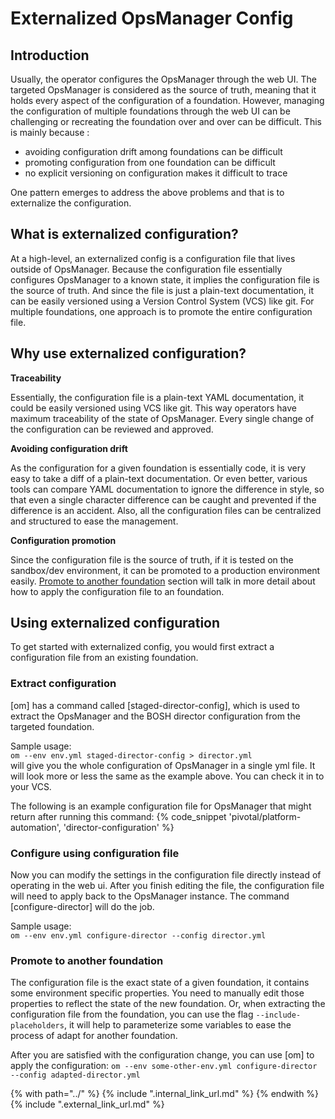 # Externalized OpsManager Config


## Introduction
Usually, the operator configures the OpsManager through the web UI.
The targeted OpsManager is considered as the source of truth, meaning
that it holds every aspect of the configuration of a foundation. However, managing the configuration of multiple foundations
through the web UI can be challenging or recreating the foundation over and over can be difficult. This is mainly because :

* avoiding configuration drift among foundations can be difficult
* promoting configuration from one foundation can be difficult
* no explicit versioning on configuration makes it difficult to trace

One pattern emerges to address the above problems and that is to externalize the
configuration.

## What is externalized configuration?
At a high-level, an externalized config is a configuration file that lives
outside of OpsManager. Because the configuration file essentially
configures OpsManager to a known state, it implies the configuration
file is the source of truth. And since the file is just a plain-text
documentation, it can be easily versioned using a Version Control System (VCS) like git. For
multiple foundations, one approach is to promote the entire configuration
file.

## Why use externalized configuration?
**Traceability**

Essentially, the configuration file is a plain-text YAML documentation,
it could be easily versioned using VCS like git. This way operators have
maximum traceability of the state of OpsManager. Every single change of
the configuration can be reviewed and approved.

**Avoiding configuration drift**

As the configuration for a given foundation is essentially code, it is
very easy to take a diff of a plain-text documentation. Or even better,
various tools can compare YAML documentation to ignore the difference
in style, so that even a single character difference can be caught and
prevented if the difference is an accident. Also, all the configuration
files can be centralized and structured to ease the management.

**Configuration promotion**

Since the configuration file is the source of truth, if it is tested on
the sandbox/dev environment, it can be promoted to a production environment
easily. [Promote to another foundation](#promote-to-another-foundation) section will talk in more detail about how to apply the
configuration file to an foundation.

## Using externalized configuration
To get started with externalized config, you would first extract a configuration
file from an existing foundation.

### Extract configuration
[om] has a command called [staged-director-config], which is used to extract
the OpsManager and the BOSH director configuration from the targeted foundation.

Sample usage:  
`om --env env.yml staged-director-config > director.yml`  
will give you the whole configuration of OpsManager in a single yml file.
It will look more or less the same as the example above. You can check it
in to your VCS.

The following is an example configuration file for OpsManager that might return
after running this command:
{% code_snippet 'pivotal/platform-automation', 'director-configuration' %}

### Configure using configuration file
Now you can modify the settings in the configuration file directly instead of
operating in the web ui. After you finish editing the file, the configuration
file will need to apply back to the OpsManager instance. The command
[configure-director] will do the job.

Sample usage:  
`om --env env.yml configure-director --config director.yml`  


### Promote to another foundation
The configuration file is the exact state of a given foundation, it contains
some environment specific properties. You need to manually edit those
properties to reflect the state of the new foundation. Or, when extracting
the configuration file from the foundation, you can use the flag
`--include-placeholders`, it will help to parameterize some variables to
ease the process of adapt for another foundation.

After you are satisfied with the configuration change, you can use [om]
to apply the configuration: `om --env some-other-env.yml configure-director --config adapted-director.yml`






{% with path="../" %}
    {% include ".internal_link_url.md" %}
{% endwith %}
{% include ".external_link_url.md" %}
